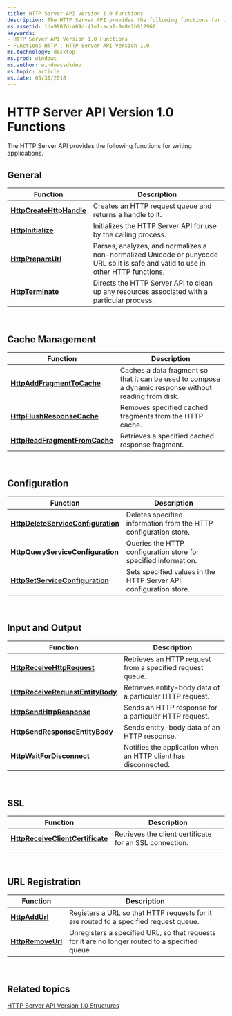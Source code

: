 ```yaml
---
title: HTTP Server API Version 1.0 Functions
description: The HTTP Server API provides the following functions for writing applications.
ms.assetid: 1da9907d-a09d-41e1-aca1-9a8e2b91296f
keywords:
- HTTP Server API Version 1.0 Functions
- Functions HTTP , HTTP Server API Version 1.0
ms.technology: desktop
ms.prod: windows
ms.author: windowssdkdev
ms.topic: article
ms.date: 05/31/2018
---
```


# HTTP Server API Version 1.0 Functions

The HTTP Server API provides the following functions for writing applications.

## General



| Function                                             | Description                                                                                                                       |
|------------------------------------------------------|-----------------------------------------------------------------------------------------------------------------------------------|
| [**HttpCreateHttpHandle**](/windows/desktop/api/Http/nf-http-httpcreatehttphandle) | Creates an HTTP request queue and returns a handle to it.                                                                         |
| [**HttpInitialize**](/windows/desktop/api/Http/nf-http-httpinitialize)             | Initializes the HTTP Server API for use by the calling process.                                                                   |
| [**HttpPrepareUrl**](/windows/desktop/api/Http/nf-http-httpprepareurl)             | Parses, analyzes, and normalizes a non-normalized Unicode or punycode URL so it is safe and valid to use in other HTTP functions. |
| [**HttpTerminate**](/windows/desktop/api/Http/nf-http-httpterminate)               | Directs the HTTP Server API to clean up any resources associated with a particular process.                                       |



 

## Cache Management



| Function                                                       | Description                                                                                            |
|----------------------------------------------------------------|--------------------------------------------------------------------------------------------------------|
| [**HttpAddFragmentToCache**](/windows/desktop/api/Http/nf-http-httpaddfragmenttocache)       | Caches a data fragment so that it can be used to compose a dynamic response without reading from disk. |
| [**HttpFlushResponseCache**](/windows/desktop/api/Http/nf-http-httpflushresponsecache)       | Removes specified cached fragments from the HTTP cache.                                                |
| [**HttpReadFragmentFromCache**](/windows/desktop/api/Http/nf-http-httpreadfragmentfromcache) | Retrieves a specified cached response fragment.                                                        |



 

## Configuration



| Function                                                                 | Description                                                       |
|--------------------------------------------------------------------------|-------------------------------------------------------------------|
| [**HttpDeleteServiceConfiguration**](/windows/desktop/api/Http/nf-http-httpdeleteserviceconfiguration) | Deletes specified information from the HTTP configuration store.  |
| [**HttpQueryServiceConfiguration**](/windows/desktop/api/Http/nf-http-httpqueryserviceconfiguration)   | Queries the HTTP configuration store for specified information.   |
| [**HttpSetServiceConfiguration**](/windows/desktop/api/Http/nf-http-httpsetserviceconfiguration)       | Sets specified values in the HTTP Server API configuration store. |



 

## Input and Output



| Function                                                             | Description                                                    |
|----------------------------------------------------------------------|----------------------------------------------------------------|
| [**HttpReceiveHttpRequest**](/windows/desktop/api/Http/nf-http-httpreceivehttprequest)             | Retrieves an HTTP request from a specified request queue.      |
| [**HttpReceiveRequestEntityBody**](/windows/desktop/api/Http/nf-http-httpreceiverequestentitybody) | Retrieves entity-body data of a particular HTTP request.       |
| [**HttpSendHttpResponse**](/windows/desktop/api/Http/nf-http-httpsendhttpresponse)                 | Sends an HTTP response for a particular HTTP request.          |
| [**HttpSendResponseEntityBody**](/windows/desktop/api/Http/nf-http-httpsendresponseentitybody)     | Sends entity-body data of an HTTP response.                    |
| [**HttpWaitForDisconnect**](/windows/desktop/api/Http/nf-http-httpwaitfordisconnect)               | Notifies the application when an HTTP client has disconnected. |



 

## SSL



| Function                                                             | Description                                             |
|----------------------------------------------------------------------|---------------------------------------------------------|
| [**HttpReceiveClientCertificate**](/windows/desktop/api/Http/nf-http-httpreceiveclientcertificate) | Retrieves the client certificate for an SSL connection. |



 

## URL Registration



| Function                               | Description                                                                                     |
|----------------------------------------|-------------------------------------------------------------------------------------------------|
| [**HttpAddUrl**](/windows/desktop/api/Http/nf-http-httpaddurl)       | Registers a URL so that HTTP requests for it are routed to a specified request queue.           |
| [**HttpRemoveUrl**](/windows/desktop/api/Http/nf-http-httpremoveurl) | Unregisters a specified URL, so that requests for it are no longer routed to a specified queue. |



 

## Related topics

<dl> <dt>

[HTTP Server API Version 1.0 Structures](http-server-api-version-1-0-structures.md)
</dt> </dl>

 

 




